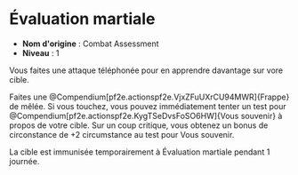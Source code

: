 # Évaluation martiale

 * **Nom d'origine** : Combat Assessment
 * **Niveau** : 1


<p>Vous faites une attaque téléphonée pour en apprendre davantage sur vore cible.</p>
<p>Faites une @Compendium[pf2e.actionspf2e.VjxZFuUXrCU94MWR]{Frappe} de mêlée. Si vous touchez, vous pouvez immédiatement tenter un test pour @Compendium[pf2e.actionspf2e.KygTSeDvsFoSO6HW]{Vous souvenir} à propos de votre cible. Sur un coup critique, vous obtenez un bonus de circonstance de +2 circumstance au test pour Vous souvenir.</p>
<p>La cible est immunisée temporairement à Évaluation martiale pendant 1 journée.</p>